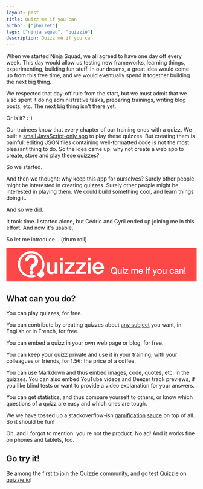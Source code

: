 ```yaml
---
layout: post
title: Quizz me if you can
author: ["jbnizet"]
tags: ["ninja squad", "quizzie"]
description: Quizz me if you can
---
```


When we started Ninja Squad, we all agreed to have one day off every week. This day would allow us testing new frameworks, learning things, 
experimenting, building fun stuff. In our dreams, a great idea would come
up from this free time, and we would eventually spend it together building the next big thing.

We respected that day-off rule from the start, but we must admit that we also spent it doing
administrative tasks, preparing trainings, writing blog posts, etc. The next big thing isn't there yet.

Or is it? :-)

Our trainees know that every chapter of our training ends with a quizz. We built a [small JavaScript-only
app](https://github.com/Ninja-Squad/quizz) to play these quizzes. But creating them is painful: editing JSON files containing 
well-formatted code is not the most pleasant thing to do. So the idea came up: why not create a web app to create, store and play these quizzes? 

So we started. 

And then we thought: why keep this app for ourselves? Surely other people might be interested in creating quizzes.
Surely other people might be interested in playing them. We could build something cool, and learn things doing it.

And so we did. 

It took time. I started alone, but Cédric and Cyril ended up joining me in this effort. And now it's usable.

So let me introduce... (drum roll)

[![Quizzie](/assets/images/quizzie/quizzie-en.png)](https://quizzie.io)

## What can you do?

You can play quizzes, for free. 

You can contribute by creating quizzes about [any subject](https://quizzie.io/tags) you want, in English or in French, for free. 

You can embed a quizz in your own web page or blog, for free. 

You can keep your quizz private and use it in your training, with your colleagues or friends, for 1.5€: the price of a coffee.

You can use Markdown and thus embed images, code, quotes, etc. in the quizzes. 
You can also embed YouTube videos and Deezer track previews, if you like blind tests or want to provide a video explanation 
for your answers.

You can get statistics, and thus compare yourself to others, or know which questions of a quizz are easy and which ones are tough.

We we have tossed up a stackoverflow-ish [gamification](https://quizzie.io/users) [sauce](https://quizzie.io/badges/categories/all) on top of all. So it should be fun!

Oh, and I forgot to mention: you're not the product. No ad! And it works fine on phones and tablets, too.

## Go try it!

Be among the first to join the Quizzie community, and go test Quizzie on [quizzie.io](https://quizzie.io)!

